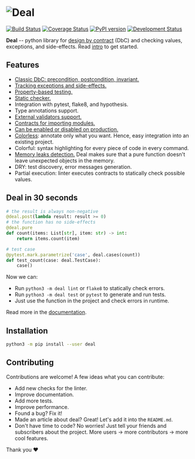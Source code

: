 # ![Deal](https://raw.githubusercontent.com/life4/deal/master/logo.png)

[![Build Status](https://travis-ci.org/life4/deal.svg?branch=master)](https://travis-ci.org/life4/deal)
[![Coverage Status](https://coveralls.io/repos/github/life4/deal/badge.svg)](https://coveralls.io/github/life4/deal)
[![PyPI version](https://img.shields.io/pypi/v/deal.svg)](https://pypi.python.org/pypi/deal)
[![Development Status](https://img.shields.io/pypi/status/deal.svg)](https://pypi.python.org/pypi/deal)

**Deal** -- python library for [design by contract](https://en.wikipedia.org/wiki/Design_by_contract) (DbC) and checking values, exceptions, and side-effects. Read [intro](https://deal.readthedocs.io/basic/intro.html) to get started.

## Features

* [Classic DbC: precondition, postcondition, invariant.][values]
* [Tracking exceptions and side-effects.][exceptions]
* [Property-based testing.][tests]
* [Static checker.][linter]
* Integration with pytest, flake8, and hypothesis.
* Type annotations support.
* [External validators support.][validators]
* [Contracts for importing modules.][module_load]
* [Can be enabled or disabled on production.][runtime]
* [Colorless](colorless): annotate only what you want. Hence, easy integration into an existing project.
* Colorful: syntax highlighting for every piece of code in every command.
* [Memory leaks detection.][leaks] Deal makes sure that a pure function doesn't leave unexpected objects in the memory.
* DRY: test discovery, error messages generation.
* Partial execution: linter executes contracts to statically check possible values.

[values]: https://deal.readthedocs.io/basic/values.html
[exceptions]: https://deal.readthedocs.io/basic/exceptions.html
[tests]: https://deal.readthedocs.io/basic/tests.html
[linter]: https://deal.readthedocs.io/basic/linter.html
[validators]: https://deal.readthedocs.io/details/validators.html
[module_load]: https://deal.readthedocs.io/details/module_load.html
[runtime]: https://deal.readthedocs.io/basic/runtime.html
[colorless]: http://journal.stuffwithstuff.com/2015/02/01/what-color-is-your-function/
[leaks]: https://deal.readthedocs.io/basic/tests.html#memory-leaks

## Deal in 30 seconds

```python
# the result is always non-negative
@deal.post(lambda result: result >= 0)
# the function has no side-effects
@deal.pure
def count(items: List[str], item: str) -> int:
    return items.count(item)

# test case
@pytest.mark.parametrize('case', deal.cases(count))
def test_count(case: deal.TestCase):
    case()
```

Now we can:

* Run `python3 -m deal lint` or `flake8` to statically check errors.
* Run `python3 -m deal test` or `pytest` to generate and run tests.
* Just use the function in the project and check errors in runtime.

Read more in the [documentation](https://deal.readthedocs.io/).

## Installation

```bash
python3 -m pip install --user deal
```

## Contributing

Contributions are welcome! A few ideas what you can contribute:

* Add new checks for the linter.
* Improve documentation.
* Add more tests.
* Improve performance.
* Found a bug? Fix it!
* Made an article about deal? Great! Let's add it into the `README.md`.
* Don't have time to code? No worries! Just tell your friends and subscribers about the project. More users -> more contributors -> more cool features.

Thank you :heart:
